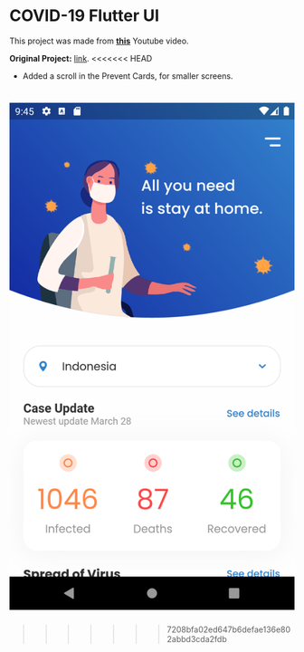 # COVID-19 Flutter UI

This project was made from [**this**](https://www.youtube.com/watch?v=zx6uMCoW2gQ) Youtube video.

**Original Project:** [link](https://github.com/abuanwar072/Covid-19-Flutter-UI).
<<<<<<< HEAD

- Added a scroll in the Prevent Cards, for smaller screens.

![Home Page UI](/Screenshot_HomePage.png)
=======
>>>>>>> 7208bfa02ed647b6defae136e802abbd3cda2fdb
